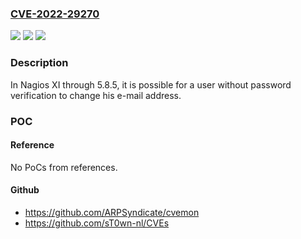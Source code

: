 ### [CVE-2022-29270](https://cve.mitre.org/cgi-bin/cvename.cgi?name=CVE-2022-29270)
![](https://img.shields.io/static/v1?label=Product&message=n%2Fa&color=blue)
![](https://img.shields.io/static/v1?label=Version&message=n%2Fa&color=blue)
![](https://img.shields.io/static/v1?label=Vulnerability&message=n%2Fa&color=brighgreen)

### Description

In Nagios XI through 5.8.5, it is possible for a user without password verification to change his e-mail address.

### POC

#### Reference
No PoCs from references.

#### Github
- https://github.com/ARPSyndicate/cvemon
- https://github.com/sT0wn-nl/CVEs

